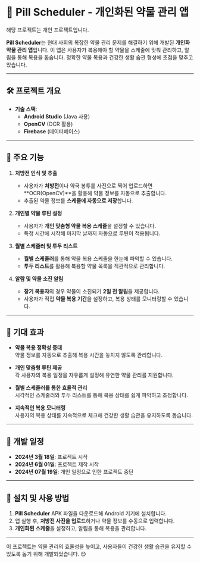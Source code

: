 # 💊 Pill Scheduler - 개인화된 약물 관리 앱
해당 프로젝트는 개인 프로젝트입니다.

**Pill Scheduler**는 현대 사회의 복잡한 약물 관리 문제를 해결하기 위해 개발된 **개인화 약물 관리 앱**입니다. 이 앱은 사용자가 복용해야 할 약물을 스케줄에 맞춰 관리하고, 알림을 통해 복용을 돕습니다. 정확한 약물 복용과 건강한 생활 습관 형성에 초점을 맞추고 있습니다.

---

## 🛠 프로젝트 개요

- **기술 스택**:  
  - **Android Studio** (Java 사용)  
  - **OpenCV** (OCR 활용)  
  - **Firebase** (데이터베이스)  

---

## 🎯 주요 기능

1. **처방전 인식 및 추출**  
   - 사용자가 **처방전**이나 약국 봉투를 사진으로 찍어 업로드하면 **OCR(OpenCV)**을 활용해 약물 정보를 자동으로 추출합니다.
   - 추출된 약물 정보를 **스케줄에 자동으로 저장**합니다.

2. **개인별 약물 루틴 설정**  
   - 사용자가 **개인 맞춤형 약물 복용 스케줄**을 설정할 수 있습니다.
   - 특정 시간에 시작해 마지막 날까지 자동으로 루틴이 적용됩니다.

3. **월별 스케줄러 및 투두 리스트**  
   - **월별 스케줄러**를 통해 약물 복용 스케줄을 한눈에 파악할 수 있습니다.
   - **투두 리스트**를 활용해 복용할 약물 목록을 직관적으로 관리합니다.

4. **알람 및 약물 소진 알림**  
   - **장기 복용자**의 경우 약물이 소진되기 **2일 전 알림**을 제공합니다.
   - 사용자가 직접 **약물 복용 기간**을 설정하고, 복용 상태를 모니터링할 수 있습니다.

---

## 🚀 기대 효과

- **약물 복용 정확성 증대**  
  약물 정보를 자동으로 추출해 복용 시간을 놓치지 않도록 관리합니다.

- **개인 맞춤형 루틴 제공**  
  각 사용자의 복용 일정을 자유롭게 설정해 유연한 약물 관리를 지원합니다.

- **월별 스케줄러를 통한 효율적 관리**  
  시각적인 스케줄러와 투두 리스트를 통해 복용 상태를 쉽게 파악하고 조정합니다.

- **지속적인 복용 모니터링**  
  사용자의 복용 상태를 지속적으로 체크해 건강한 생활 습관을 유지하도록 돕습니다.

---

## 📆 개발 일정

- **2024년 3월 18일**: 프로젝트 시작
- **2024년 6월 01일**: 프로젝트 제작 시작
- **2024년 07월 19일**: 개인 일정으로 인한 프로젝트 중단

---

## 📱 설치 및 사용 방법

1. **Pill Scheduler** APK 파일을 다운로드해 Android 기기에 설치합니다.
2. 앱 실행 후, **처방전 사진을 업로드**하거나 약물 정보를 수동으로 입력합니다.
3. **개인화된 스케줄**을 설정하고, 알림을 통해 복용을 관리합니다.

---

이 프로젝트는 약물 관리의 효율성을 높이고, 사용자들이 건강한 생활 습관을 유지할 수 있도록 돕기 위해 개발되었습니다. 😊
